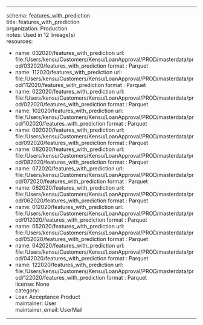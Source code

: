 


---  
schema: features_with_prediction  
title: features_with_prediction  
organization: Production  
notes: Used in 12 lineage(s)  
resources:  
  - name: 032020/features_with_prediction 
    url: file:/Users/kensu/Customers/Kensu/LoanApproval/PROD/masterdata/prod/032020/features_with_prediction 
    format : Parquet  
  - name: 112020/features_with_prediction 
    url: file:/Users/kensu/Customers/Kensu/LoanApproval/PROD/masterdata/prod/112020/features_with_prediction 
    format : Parquet  
  - name: 022020/features_with_prediction 
    url: file:/Users/kensu/Customers/Kensu/LoanApproval/PROD/masterdata/prod/022020/features_with_prediction 
    format : Parquet  
  - name: 102020/features_with_prediction 
    url: file:/Users/kensu/Customers/Kensu/LoanApproval/PROD/masterdata/prod/102020/features_with_prediction 
    format : Parquet  
  - name: 092020/features_with_prediction 
    url: file:/Users/kensu/Customers/Kensu/LoanApproval/PROD/masterdata/prod/092020/features_with_prediction 
    format : Parquet  
  - name: 082020/features_with_prediction 
    url: file:/Users/kensu/Customers/Kensu/LoanApproval/PROD/masterdata/prod/082020/features_with_prediction 
    format : Parquet  
  - name: 072020/features_with_prediction 
    url: file:/Users/kensu/Customers/Kensu/LoanApproval/PROD/masterdata/prod/072020/features_with_prediction 
    format : Parquet  
  - name: 062020/features_with_prediction 
    url: file:/Users/kensu/Customers/Kensu/LoanApproval/PROD/masterdata/prod/062020/features_with_prediction 
    format : Parquet  
  - name: 012020/features_with_prediction 
    url: file:/Users/kensu/Customers/Kensu/LoanApproval/PROD/masterdata/prod/012020/features_with_prediction 
    format : Parquet  
  - name: 052020/features_with_prediction 
    url: file:/Users/kensu/Customers/Kensu/LoanApproval/PROD/masterdata/prod/052020/features_with_prediction 
    format : Parquet  
  - name: 042020/features_with_prediction 
    url: file:/Users/kensu/Customers/Kensu/LoanApproval/PROD/masterdata/prod/042020/features_with_prediction 
    format : Parquet  
  - name: 122020/features_with_prediction 
    url: file:/Users/kensu/Customers/Kensu/LoanApproval/PROD/masterdata/prod/122020/features_with_prediction 
    format : Parquet  
license: None  
category:
  - Loan Acceptance Product  
maintainer: User  
maintainer_email: UserMail  
---